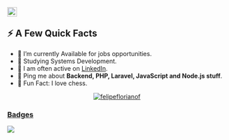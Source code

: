<a href="https://www.linkedin.com/in/felipeflorianofontes/">
<img align="left" alt="Felipe Floriano Fontes LinkedIn" width="22px" src="https://cdn.tomondre.com/icons/linkedinn.svg" />
</a>
<br>

  
  <div>
  <h2>⚡️ A Few Quick Facts</h2>
  <ul>
    <li>🔭 I’m currently Available for jobs opportunities</a>.</li>
    <li>🧐 Studying Systems Development.</li>
    <!--<li>👨‍💻 Most of my projects are available on <a href="https://portfolio.tomondre.com">my portfolio website</a>.</li>-->
    <li>📝 I am often active on <a href="https://www.linkedin.com/in/felipeflorianofontes/">LinkedIn</a>.</li>
    <li>💬 Ping me about <strong>Backend, PHP, Laravel, JavaScript and Node.js stuff</strong>.</li>
    <!--<li>📙 Check out my <a href="https://cdn.tomondre.com/TomasOndrejkaCV.pdf">resume</a>.</li>-->
    <li>🎉 Fun Fact: I love chess.</li>
  </ul>
</div>

<a href="https://github.com/felipeflorianof">
<p align="center"> <img src="https://github-readme-stats.vercel.app/api?username=felipeflorianof&show_icons=true&theme=great-gatsby" alt="felipeflorianof" />



### Badges
![](https://komarev.com/ghpvc/?username=felipeflorianof)
